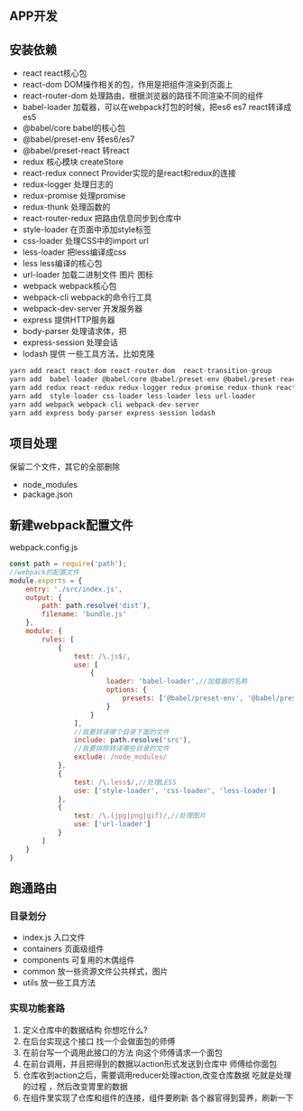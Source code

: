 ## APP开发

## 安装依赖
- react react核心包
- react-dom DOM操作相关的包，作用是把组件渲染到页面上
- react-router-dom  处理路由，根据浏览器的路径不同渲染不同的组件
- babel-loader 加载器，可以在webpack打包的时候，把es6 es7 react转译成es5
- @babel/core babel的核心包
- @babel/preset-env  转es6/es7
- @babel/preset-react 转react
- redux 核心模块 createStore 
- react-redux connect Provider实现的是react和redux的连接
- redux-logger 处理日志的
- redux-promise 处理promise
- redux-thunk 处理函数的
- react-router-redux 把路由信息同步到仓库中
- style-loader 在页面中添加style标签
- css-loader 处理CSS中的import url 
- less-loader 把less编译成css
- less less编译的核心包
- url-loader 加载二进制文件 图片 图标
- webpack webpack核心包
- webpack-cli webpack的命令行工具
- webpack-dev-server 开发服务器
- express 提供HTTP服务器
- body-parser 处理请求体，把
- express-session 处理会话
- lodash 提供 一些工具方法，比如克隆 

```js
yarn add react react-dom react-router-dom  react-transition-group
yarn add  babel-loader @babel/core @babel/preset-env @babel/preset-react html-webpack-plugin
yarn add redux react-redux redux-logger redux-promise redux-thunk react-router-redux
yarn add  style-loader css-loader less-loader less url-loader
yarn add webpack webpack-cli webpack-dev-server
yarn add express body-parser express-session lodash
```

## 项目处理
保留二个文件，其它的全部删除
- node_modules
- package.json

## 新建webpack配置文件
webpack.config.js
```js
const path = require('path');
//webpack的配置文件
module.exports = {
    entry: './src/index.js',
    output: {
        path: path.resolve('dist'),
        filename: 'bundle.js'
    },
    module: {
        rules: [
            {
                test: /\.js$/,
                use: [
                    {
                        loader: 'babel-loader',//加载器的名称
                        options: {
                            presets: ['@babel/preset-env', '@babel/preset-react']
                        }
                    }
                ],
                //我要转译哪个目录下面的文件
                include: path.resolve('src'),
                //我要排除转译哪些目录的文件
                exclude: /node_modules/
            },
            {
                test: /\.less$/,//处理LESS
                use: ['style-loader', 'css-loader', 'less-loader']
            },
            {
                test: /\.(jpg|png|gif)/,//处理图片
                use: ['url-loader']
            }
        ]
    }
}
```


## 跑通路由

### 目录划分
- index.js  入口文件
- containers 页面级组件
- components 可复用的木偶组件
- common 放一些资源文件公共样式，图片
- utils 放一些工具方法

### 实现功能套路
1. 定义仓库中的数据结构 你想吃什么?
2. 在后台实现这个接口 找一个会做面包的师傅
3. 在前台写一个调用此接口的方法 向这个师傅请求一个面包
4. 在前台调用，并且把得到的数据以action形式发送到仓库中 师傅给你面包
5. 仓库收到action之后，需要调用reducer处理action,改变仓库数据 吃就是处理的过程 ，然后改变胃里的数据
6. 在组件里实现了仓库和组件的连接，组件要刷新 各个器官得到营养，刷新一下 
